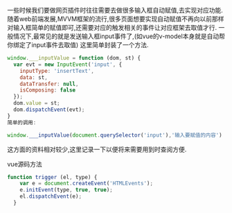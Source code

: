 一些时候我们要做网页插件时往往需要去做很多输入框自动赋值,去实现对应功能.
随着web前端发展,MVVM框架的流行,很多页面想要实现自动赋值不再向以前那样对输入框简单的赋值即可,还需要对应的触发相关的事件让对应框架去取值才行.
一般情况下,最常见的就是发送输入框input事件了,(如vue的v-model本身就是自动帮你绑定了input事件去取值)
这里简单封装了一个方法.
```js
window.___inputValue = function (dom, st) {
  var evt = new InputEvent('input', {
    inputType: 'insertText',
    data: st,
    dataTransfer: null,
    isComposing: false
  });
  dom.value = st;
  dom.dispatchEvent(evt);
}
简单的调用:

window.___inputValue(document.querySelector('input'),'输入要赋值的内容')
```
这方面的资料相对较少,这里记录一下以便将来需要用到时查阅方便.

vue源码方法
```js
function trigger (el, type) {
    var e = document.createEvent('HTMLEvents');
    e.initEvent(type, true, true);
    el.dispatchEvent(e);
  }
```
